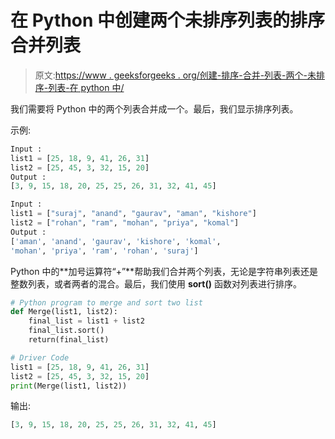 # 在 Python 中创建两个未排序列表的排序合并列表

> 原文:[https://www . geeksforgeeks . org/创建-排序-合并-列表-两个-未排序-列表-在 python 中/](https://www.geeksforgeeks.org/creating-a-sorted-merged-list-of-two-unsorted-lists-in-python/)

我们需要将 Python 中的两个列表合并成一个。最后，我们显示排序列表。

示例:

```py
Input : 
list1 = [25, 18, 9, 41, 26, 31]
list2 = [25, 45, 3, 32, 15, 20]
Output :
[3, 9, 15, 18, 20, 25, 25, 26, 31, 32, 41, 45]

Input : 
list1 = ["suraj", "anand", "gaurav", "aman", "kishore"]
list2 = ["rohan", "ram", "mohan", "priya", "komal"]
Output :
['aman', 'anand', 'gaurav', 'kishore', 'komal', 
'mohan', 'priya', 'ram', 'rohan', 'suraj']

```

Python 中的**加号运算符“+”**帮助我们合并两个列表，无论是字符串列表还是整数列表，或者两者的混合。最后，我们使用 **sort()** 函数对列表进行排序。

```py
# Python program to merge and sort two list
def Merge(list1, list2):
    final_list = list1 + list2
    final_list.sort()
    return(final_list)

# Driver Code
list1 = [25, 18, 9, 41, 26, 31]
list2 = [25, 45, 3, 32, 15, 20]
print(Merge(list1, list2))
```

输出:

```py
[3, 9, 15, 18, 20, 25, 25, 26, 31, 32, 41, 45]

```